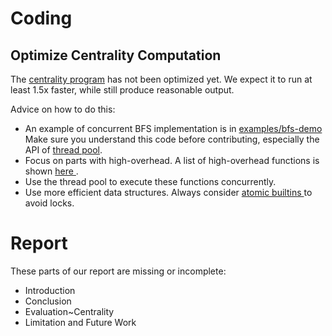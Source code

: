 # Coding

## Optimize Centrality Computation

The [centrality program](./examples/centrality/centrality.cpp) has not
been optimized yet. We expect it to run at least 1.5x faster, while still produce
reasonable output.

Advice on how to do this:

<ul>
  <li> An example of concurrent BFS implementation is in 
    <a href="examples/bfs-demo/bfs.cpp">examples/bfs-demo</a> 
    Make sure you understand this code before contributing, especially 
    the API of <a href="glib-core/thread.cpp">thread pool</a>.
  </li>
  <li> Focus on parts with high-overhead. A list of high-overhead functions is shown 
    <a href="./report/images/centr.base.txt"> here </a>. 
  </li>

  <li> 
    Use the thread pool to execute these functions concurrently. 
  </li>

  <li> 
    Use more efficient data structures. Always consider <a href="https://gcc.gnu.org/onlinedocs/gcc/_005f_005fatomic-Builtins.html">
    atomic builtins 
    </a> to avoid locks.
  </li>
</ul>

# Report

These parts of our report are missing or incomplete:

<ul>
  <li> Introduction </li>
  <li> Conclusion </li>
  <li> Evaluation~Centrality </li>
  <li> Limitation and Future Work </li>
</ul>

